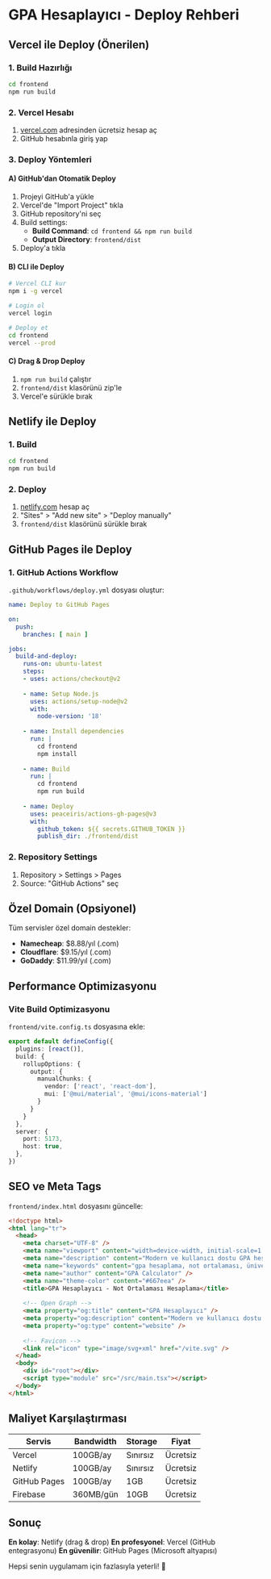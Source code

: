 # GPA Hesaplayıcı - Deploy Rehberi

## Vercel ile Deploy (Önerilen)

### 1. Build Hazırlığı
```bash
cd frontend
npm run build
```

### 2. Vercel Hesabı
1. [vercel.com](https://vercel.com) adresinden ücretsiz hesap aç
2. GitHub hesabınla giriş yap

### 3. Deploy Yöntemleri

#### A) GitHub'dan Otomatik Deploy
1. Projeyi GitHub'a yükle
2. Vercel'de "Import Project" tıkla
3. GitHub repository'ni seç
4. Build settings:
   - **Build Command**: `cd frontend && npm run build`
   - **Output Directory**: `frontend/dist`
5. Deploy'a tıkla

#### B) CLI ile Deploy
```bash
# Vercel CLI kur
npm i -g vercel

# Login ol
vercel login

# Deploy et
cd frontend
vercel --prod
```

#### C) Drag & Drop Deploy
1. `npm run build` çalıştır
2. `frontend/dist` klasörünü zip'le
3. Vercel'e sürükle bırak

## Netlify ile Deploy

### 1. Build
```bash
cd frontend
npm run build
```

### 2. Deploy
1. [netlify.com](https://netlify.com) hesap aç
2. "Sites" > "Add new site" > "Deploy manually"
3. `frontend/dist` klasörünü sürükle bırak

## GitHub Pages ile Deploy

### 1. GitHub Actions Workflow
`.github/workflows/deploy.yml` dosyası oluştur:

```yaml
name: Deploy to GitHub Pages

on:
  push:
    branches: [ main ]

jobs:
  build-and-deploy:
    runs-on: ubuntu-latest
    steps:
    - uses: actions/checkout@v2
    
    - name: Setup Node.js
      uses: actions/setup-node@v2
      with:
        node-version: '18'
        
    - name: Install dependencies
      run: |
        cd frontend
        npm install
        
    - name: Build
      run: |
        cd frontend
        npm run build
        
    - name: Deploy
      uses: peaceiris/actions-gh-pages@v3
      with:
        github_token: ${{ secrets.GITHUB_TOKEN }}
        publish_dir: ./frontend/dist
```

### 2. Repository Settings
1. Repository > Settings > Pages
2. Source: "GitHub Actions" seç

## Özel Domain (Opsiyonel)

Tüm servisler özel domain destekler:
- **Namecheap**: $8.88/yıl (.com)
- **Cloudflare**: $9.15/yıl (.com)
- **GoDaddy**: $11.99/yıl (.com)

## Performance Optimizasyonu

### Vite Build Optimizasyonu
`frontend/vite.config.ts` dosyasına ekle:

```typescript
export default defineConfig({
  plugins: [react()],
  build: {
    rollupOptions: {
      output: {
        manualChunks: {
          vendor: ['react', 'react-dom'],
          mui: ['@mui/material', '@mui/icons-material']
        }
      }
    }
  },
  server: {
    port: 5173,
    host: true,
  },
})
```

## SEO ve Meta Tags

`frontend/index.html` dosyasını güncelle:

```html
<!doctype html>
<html lang="tr">
  <head>
    <meta charset="UTF-8" />
    <meta name="viewport" content="width=device-width, initial-scale=1.0" />
    <meta name="description" content="Modern ve kullanıcı dostu GPA hesaplama uygulaması. Dönemlik ve kümülatif GPA hesaplayın." />
    <meta name="keywords" content="gpa hesaplama, not ortalaması, üniversite, akademik" />
    <meta name="author" content="GPA Calculator" />
    <meta name="theme-color" content="#667eea" />
    <title>GPA Hesaplayıcı - Not Ortalaması Hesaplama</title>
    
    <!-- Open Graph -->
    <meta property="og:title" content="GPA Hesaplayıcı" />
    <meta property="og:description" content="Modern ve kullanıcı dostu GPA hesaplama uygulaması" />
    <meta property="og:type" content="website" />
    
    <!-- Favicon -->
    <link rel="icon" type="image/svg+xml" href="/vite.svg" />
  </head>
  <body>
    <div id="root"></div>
    <script type="module" src="/src/main.tsx"></script>
  </body>
</html>
```

## Maliyet Karşılaştırması

| Servis | Bandwidth | Storage | Fiyat |
|--------|-----------|---------|-------|
| Vercel | 100GB/ay | Sınırsız | Ücretsiz |
| Netlify | 100GB/ay | Sınırsız | Ücretsiz |
| GitHub Pages | 100GB/ay | 1GB | Ücretsiz |
| Firebase | 360MB/gün | 10GB | Ücretsiz |

## Sonuç

**En kolay**: Netlify (drag & drop)
**En profesyonel**: Vercel (GitHub entegrasyonu)
**En güvenilir**: GitHub Pages (Microsoft altyapısı)

Hepsi senin uygulamam için fazlasıyla yeterli! 🚀
